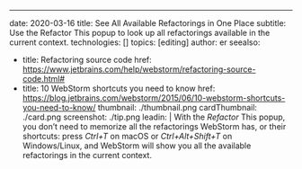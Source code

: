 ---
date: 2020-03-16 title: See All Available Refactorings in One Place subtitle: Use the Refactor This popup to look up all refactorings available in the current context. technologies: [] topics: [editing] author: er seealso:
- title: Refactoring source code href: https://www.jetbrains.com/help/webstorm/refactoring-source-code.html#
- title: 10 WebStorm shortcuts you need to know href: https://blog.jetbrains.com/webstorm/2015/06/10-webstorm-shortcuts-you-need-to-know/ thumbnail: ./thumbnail.png cardThumbnail: ./card.png screenshot: ./tip.png leadin: | With the *Refactor* This popup, you don’t need to memorize all the refactorings WebStorm has, or their shortcuts: press *Ctrl+T* on macOS or *Ctrl+Alt+Shift+T* on Windows/Linux, and WebStorm will show you all the available refactorings in the current context.
